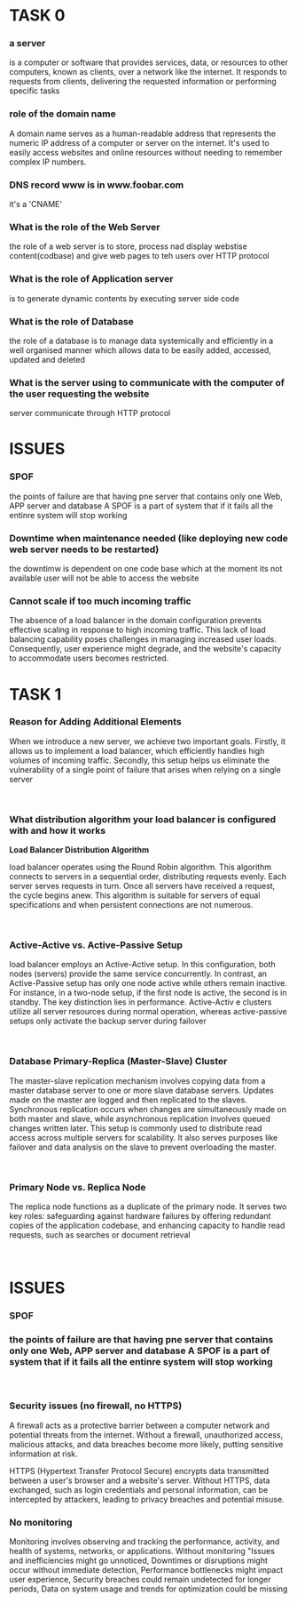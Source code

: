 <h1>TASK 0</h1>
<h3><strong>a server</strong></h3>
<p> is a computer or software that provides services, data, or resources to other computers, known as clients, over a network like the internet. It responds to requests from clients, delivering the requested information or performing specific tasks</p>
<h3><strong>role of the domain name</strong></h3>
<p>A domain name serves as a human-readable address that represents the numeric IP address of a computer or server on the internet. It's used to easily access websites and online resources without needing to remember complex IP numbers.</p>
<h3><strong> DNS record www is in www.foobar.com</strong></h3>
<P>it's a 'CNAME'</P>
<h3><strong>What is the role of the Web Server</strong></h3>
<p>the role of a web server is to store, process nad display webstise content(codbase) and give web pages to teh users over HTTP protocol</p>
<h3><strong>What is the role of Application server</strong></h3>
<p>is to generate dynamic contents by executing server side code</p>
<h3><strong>What is the role of Database</strong></h3>
<p>the role of a database is to manage data systemically and efficiently in a well organised manner which allows data to be easily added, accessed, updated and deleted</p>
<h3><strong>What is the server using to communicate with the computer of the user requesting the website</strong></h3>
<p>server communicate through HTTP protocol</p>

<h1>ISSUES</h1>

<h3><strong>SPOF</strong></h3>
<p>the points of failure are that having pne server that contains only one Web, APP server and database  A SPOF is a part of system that if it fails all the entinre system will stop working</p>
<h3><strong>Downtime when maintenance needed (like deploying new code web server needs to be restarted)</strong></h3>
<p>the downtimw is dependent on one code base which at the moment its not available user will not be able to access the website </p>

<h3><strong>Cannot scale if too much incoming traffic</strong></h3>
<p>The absence of a load balancer in the domain configuration prevents effective scaling in response to high incoming traffic. This lack of load balancing capability poses challenges in managing increased user loads. Consequently, user experience might degrade, and the website's capacity to accommodate users becomes restricted.
</p>

<h1><strong>TASK 1</strong></h1>
<h3><strong>Reason for Adding Additional Elements</strong></h3>
<p>When we introduce a new server, we achieve two important goals. Firstly, it allows us to implement a load balancer, which efficiently handles high volumes of incoming traffic. Secondly, this setup helps us 
  eliminate the vulnerability of a single point of failure that arises when relying on a single server</p>
  <br>
  <h3><strong>What distribution algorithm your load balancer is configured with and how it works</strong></h3>
  <strong>Load Balancer Distribution Algorithm</strong>
  <p>load balancer operates using the Round Robin algorithm. 
    This algorithm connects to servers in a sequential order, distributing requests evenly. Each server serves requests in turn. 
    Once all servers have received a request, the cycle begins anew. This algorithm is suitable for servers of equal specifications and when persistent connections are not numerous.
</p>
<br>
<h3><strong>Active-Active vs. Active-Passive Setup</strong></h3>
<p>load balancer employs an Active-Active setup. In this configuration, both nodes (servers) provide the same service concurrently. In contrast, an Active-Passive setup has only one node active while others remain inactive. For instance, in a two-node setup, if the first node is active, the second is in standby. The key distinction lies in performance. Active-Activ
  e clusters utilize all server resources during normal operation, whereas active-passive setups
  only activate the backup server during failover</p>
  <br>
  <h3><strong>Database Primary-Replica (Master-Slave) Cluster</strong></h3>
  <p>The master-slave replication mechanism involves copying data from a master database 
    server to one or more slave database servers. Updates made on the master are logged 
    and then replicated to the slaves. Synchronous replication occurs when changes are
    simultaneously made on both master and slave, while asynchronous replication involves
    queued changes written later. This setup is commonly used to distribute read access across multiple servers for scalability. It also serves purposes like failover and data analysis on the slave to prevent overloading the master.
</p>
<br>
<h3><strong>Primary Node vs. Replica Node</strong></h3>
<p>The replica node functions as a duplicate of the primary node. It serves two key roles: safeguarding
  against hardware failures by offering redundant copies of the application codebase, and enhancing capacity to 
  handle read requests, such as searches or document retrieval</p>
  <br>

<h1><strong>ISSUES</strong></h1>
<h3><strong>SPOF</strong><h3>
<p>the points of failure are that having pne server that contains only one Web, APP server and database 
  A SPOF is a part of system that if it fails all the entinre system will stop working</p>
<br>
  <h3><strong>Security issues (no firewall, no HTTPS)</strong></h3>
<p> A firewall acts as a protective barrier between a computer network and potential threats from the internet. Without a firewall, unauthorized access, malicious attacks, and data breaches become more likely, putting sensitive information at risk.</p>
<p>HTTPS (Hypertext Transfer Protocol Secure) encrypts data transmitted between a user's browser and a website's server. Without HTTPS, data exchanged, such as login credentials and personal information, can be intercepted by attackers, leading to privacy breaches and potential misuse.</p>

<h3><strong>No monitoring</strong></h3>
<p>Monitoring involves observing and tracking the performance, activity, and health of systems, networks, or applications. Without monitoring "Issues and inefficiencies might go unnoticed, 
  Downtimes or disruptions might occur without immediate detection,
  Performance bottlenecks might impact user experience,
  Security breaches could remain undetected for longer periods,
  Data on system usage and trends for optimization could be missing
</p>
